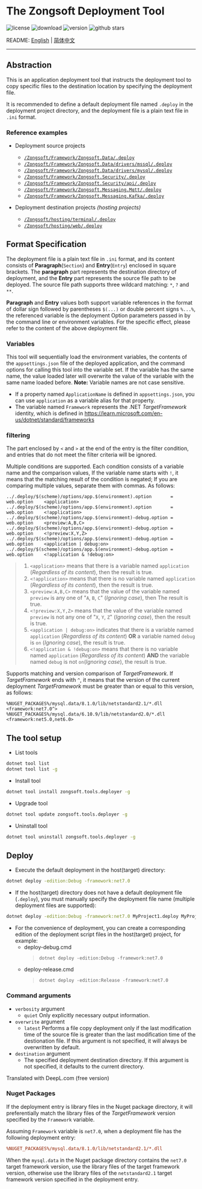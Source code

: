 ﻿# The Zongsoft Deployment Tool

![license](https://img.shields.io/github/license/Zongsoft/Zongsoft.Tools.Deployer) ![download](https://img.shields.io/nuget/dt/Zongsoft.Tools.Deployer) ![version](https://img.shields.io/github/v/release/Zongsoft/Zongsoft.Tools.Deployer?include_prereleases) ![github stars](https://img.shields.io/github/stars/Zongsoft/Zongsoft.Tools.Deployer?style=social)

README: [English](https://github.com/Zongsoft/Zongsoft.Tools.Deployer/blob/master/README.md) | [简体中文](https://github.com/Zongsoft/Zongsoft.Tools.Deployer/blob/master/README-zh_CN.md)

-----

## Abstraction

This is an application deployment tool that instructs the deployment tool to copy specific files to the destination location by specifying the deployment file.

It is recommended to define a default deployment file named `.deploy` in the deployment project directory, and the deployment file is a plain text file in `.ini` format.

### Reference examples

- Deployment source projects
	- [`/Zongsoft/Framework/Zongsoft.Data/.deploy`](https://github.com/Zongsoft/Framework/tree/master/Zongsoft.Data/.deploy)
	- [`/Zongsoft/Framework/Zongsoft.Data/drivers/mssql/.deploy`](https://github.com/Zongsoft/Framework/tree/master/Zongsoft.Data/drivers/mssql/.deploy)
	- [`/Zongsoft/Framework/Zongsoft.Data/drivers/mysql/.deploy`](https://github.com/Zongsoft/Framework/tree/master/Zongsoft.Data/drivers/mysql/.deploy)
	- [`/Zongsoft/Framework/Zongsoft.Security/.deploy`](https://github.com/Zongsoft/Framework/tree/master/Zongsoft.Security/.deploy)
	- [`/Zongsoft/Framework/Zongsoft.Security/api/.deploy`](https://github.com/Zongsoft/Framework/tree/master/Zongsoft.Security/api/.deploy)
	- [`/Zongsoft/Framework/Zongsoft.Messaging.Mqtt/.deploy`](https://github.com/Zongsoft/Framework/tree/master/Zongsoft.Messaging.Mqtt/.deploy)
	- [`/Zongsoft/Framework/Zongsoft.Messaging.Kafka/.deploy`](https://github.com/Zongsoft/Framework/tree/master/Zongsoft.Messaging.Kafka/.deploy)

- Deployment destination projects *(hosting projects)*
	- [`/Zongsoft/hosting/terminal/.deploy`](https://github.com/Zongsoft/Framework/tree/master/hosting/terminal/.deploy)
	- [`/Zongsoft/hosting/web/.deploy`](https://github.com/Zongsoft/Framework/tree/master/hosting/web/.deploy)


## Format Specification

The deployment file is a plain text file in `.ini` format, and its content consists of **Paragraph**(`Section`) and **Entry**(`Entry`) enclosed in square brackets. The **paragraph** part represents the destination directory of deployment, and the **Entry** part represents the source file path to be deployed. The source file path supports three wildcard matching: `*`, `?` and `**`.

**Paragraph** and **Entry** values both support variable references in the format of dollar sign followed by parentheses `$(...)` or double percent signs `%...%`, the referenced variable is the deployment Option parameters passed in by the command line or environment variables. For the specific effect, please refer to the content of the above deployment file.

### Variables

This tool will sequentially load the environment variables, the contents of the `appsettings.json` file of the deployed application, and the command options for calling this tool into the variable set. If the variable has the same name, the value loaded later will overwrite the value of the variable with the same name loaded before. **Note:** Variable names are not case sensitive.

- If a property named `ApplicationName` is defined in `appsettings.json`, you can use `application` as a variable alias for that property.
- The variable named `Framework` represents the .NET *TargetFramework* identity, which is defined in https://learn.microsoft.com/en-us/dotnet/standard/frameworks

### filtering

The part enclosed by `<` and `>` at the end of the entry is the filter condition, and entries that do not meet the filter criteria will be ignored.

Multiple conditions are supported. Each condition consists of a variable name and the comparison values, If the variable name starts with `!`, it means that the matching result of the condition is negated; If you are comparing multiple values, separate them with commas. As follows:

```plaintext
../.deploy/$(scheme)/options/app.$(environment).option       = web.option    <application>
../.deploy/$(scheme)/options/app.$(environment).option       = web.option    <!application>
../.deploy/$(scheme)/options/app.$(environment)-debug.option = web.option    <preview:A,B,C>
../.deploy/$(scheme)/options/app.$(environment)-debug.option = web.option    <!preview:X,Y,Z>
../.deploy/$(scheme)/options/app.$(environment)-debug.option = web.option    <application | debug:on>
../.deploy/$(scheme)/options/app.$(environment)-debug.option = web.option    <!application & !debug:on>
```

> 1. `<application>` means that there is a variable named `application` (*Regardless of its content*), then the result is true.
> 2. `<!application>` means that there is no variable named `application` (*Regardless of its content*), then the result is true.
> 3. `<preview:A,B,C>` means that the value of the variable named `preview` is any one of "`A`, `B`, `C`" (*Ignoring case*), then The result is true.
> 4. `<!preview:X,Y,Z>` means that the value of the variable named `preview` is not any one of "`X`, `Y`, `Z`" (*Ignoring case*), then the result is true.
> 5. `<application | debug:on>` indicates that there is a variable named `application` (*Regardless of its content*) **OR** a variable named `debug` is `on` (*Ignoring case*), the result is true.
> 6. `<!application & !debug:on>` means that there is no variable named `application` (*Regardless of its content*) **AND** the variable named `debug` is not `on`(*Ignoring case*), the result is true.

Supports matching and version comparison of *TargetFramework*. If *TargetFramework* ends with `^`, it means that the version of the current deployment *TargetFramework* must be greater than or equal to this version, as follows:

```plaintext
%NUGET_PACKAGES%/mysql.data/8.1.0/lib/netstandard2.1/*.dll     <framework:net7.0^>
%NUGET_PACKAGES%/mysql.data/6.10.9/lib/netstandard2.0/*.dll    <framework:net5.0,net6.0>
```

## The tool setup

- List tools
```bash
dotnet tool list
dotnet tool list -g
```

- Install tool
```bash
dotnet tool install zongsoft.tools.deployer -g
```

- Upgrade tool
```bash
dotnet tool update zongsoft.tools.deployer -g
```

- Uninstall tool
```bash
dotnet tool uninstall zongsoft.tools.deployer -g
```


## Deploy

- Execute the default deployment in the host(target) directory:
```bash
dotnet deploy -edition:Debug -framework:net7.0
```

- If the host(target) directory does not have a default deployment file (`.deploy`), you must manually specify the deployment file name (multiple deployment files are supported):
```bash
dotnet deploy -edition:Debug -framework:net7.0 MyProject1.deploy MyProject2.deploy MyProject3.deploy
```

- For the convenience of deployment, you can create a corresponding edition of the deployment script files in the host(target) project, for example:
	- deploy-debug.cmd
		> `dotnet deploy -edition:Debug -framework:net7.0`
	- deploy-release.cmd
		> `dotnet deploy -edition:Release -framework:net7.0`

### Command arguments

- `verbosity` argument
	- `quiet` Only explicitly necessary output information.
- `overwrite` argument
	- `latest` Performs a file copy deployment only if the last modification time of the source file is greater than the last modification time of the destionation file. If this argument is not specified, it will always be overwritten by default.
- `destination` argument
	- The specified deployment destination directory. If this argument is not specified, it defaults to the current directory.

Translated with DeepL.com (free version)
### Nuget Packages
If the deployment entry is library files in the Nuget package directory, it will preferentially match the library files of the *TargetFramework* version specified by the `Framework` variable.

Assuming `Framework` variable is `net7.0`, when a deployment file has the following deployment entry:
```ini
%NUGET_PACKAGES%/mysql.data/8.1.0/lib/netstandard2.1/*.dll
```

When the `mysql.data` in the Nuget package directory contains the `net7.0` target framework version, use the library files of the target framework version, otherwise use the library files of the `netstandard2.1` target framework version specified in the deployment entry.
